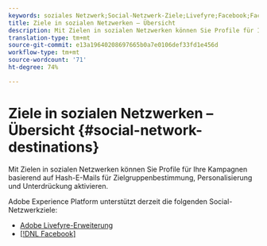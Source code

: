 ```yaml
---
keywords: soziales Netzwerk;Social-Netzwerk-Ziele;Livefyre;Facebook;Facebook
title: Ziele in sozialen Netzwerken – Übersicht
description: Mit Zielen in sozialen Netzwerken können Sie Profile für Ihre Kampagnen basierend auf Hash-E-Mails für Zielgruppenbestimmung, Personalisierung und Unterdrückung aktivieren.
translation-type: tm+mt
source-git-commit: e13a19640208697665b0a7e0106def33fd1e456d
workflow-type: tm+mt
source-wordcount: '71'
ht-degree: 74%

---
```



# Ziele in sozialen Netzwerken – Übersicht {#social-network-destinations}

Mit Zielen in sozialen Netzwerken können Sie Profile für Ihre Kampagnen basierend auf Hash-E-Mails für Zielgruppenbestimmung, Personalisierung und Unterdrückung aktivieren.

Adobe Experience Platform unterstützt derzeit die folgenden Social-Netzwerkziele:

- [Adobe Livefyre-Erweiterung](./adobe-livefyre.md)
- [[!DNL Facebook]](./facebook.md)